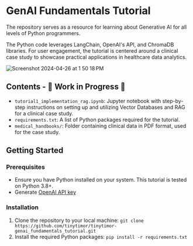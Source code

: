 # GenAI Fundamentals Tutorial

The repository serves as a resource for learning about Generative AI for all levels of Python programmers. 

The Python code leverages LangChain, OpenAI's API, and ChromaDB libraries. For user engagement, the tutorial is centered around a clinical case study to showcase practical applications in healthcare data analytics.

![Screenshot 2024-04-26 at 1 50 18 PM](https://github.com/tinytimor/tinytimor-genai_fundamentals_tutorial/assets/108763451/5dd9e2e7-18b7-4220-b508-b4c738c415cf)


## Contents - 🚧 Work in Progress 🚧

- `tutorial1_implementation_rag.ipynb`: Jupyter notebook with step-by-step instructions on setting up and utilizing Vector Databases and RAG for a clinical case study.
- `requirements.txt`: A list of Python packages required for the tutorial.
- `medical_handbooks/`: Folder containing clinical data in PDF format, used for the case study.

## Getting Started

### Prerequisites

+ Ensure you have Python installed on your system. This tutorial is tested on Python 3.8+.
+ Generate [OpenAI API key](https://openai.com/)

### Installation
1. Clone the repository to your local machine: `git clone https://github.com/tinytimor/tinytimor-genai_fundamentals_tutorial.git`
2. Install the required Python packages: `pip install -r requirements.txt`
